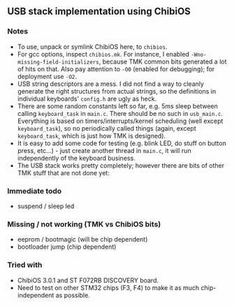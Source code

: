 ## USB stack implementation using ChibiOS

### Notes

- To use, unpack or symlink ChibiOS here, to `chibios`.
- For gcc options, inspect `chibios.mk`. For instance, I enabled `-Wno-missing-field-initializers`, because TMK common bits generated a lot of hits on that.
Also pay attention to `-O0` (enabled for debugging); for deployment use `-O2`.
- USB string descriptors are a mess. I did not find a way to cleanly generate the right structures from actual strings, so the definitions in individual keyboards' `config.h` are ugly as heck.
- There are some random constants left so far, e.g. 5ms sleep between calling `keyboard_task` in `main.c`. There should be no such in `usb_main.c`. Everything is based on timers/interrupts/kernel scheduling (well except `keyboard_task`), so no periodically called things (again, except `keyboard_task`, which is just how TMK is designed).
- It is easy to add some code for testing (e.g. blink LED, do stuff on button press, etc...) - just create another thread in `main.c`, it will run independently of the keyboard business.
- The USB stack works pretty completely; however there are bits of other TMK stuff that are not done yet:

### Immediate todo

- suspend / sleep led

### Missing / not working (TMK vs ChibiOS bits)

- eeprom / bootmagic (will be chip dependent)
- bootloader jump (chip dependent)

### Tried with

- ChibiOS 3.0.1 and ST F072RB DISCOVERY board.
- Need to test on other STM32 chips (F3, F4) to make it as much chip-independent as possible.
